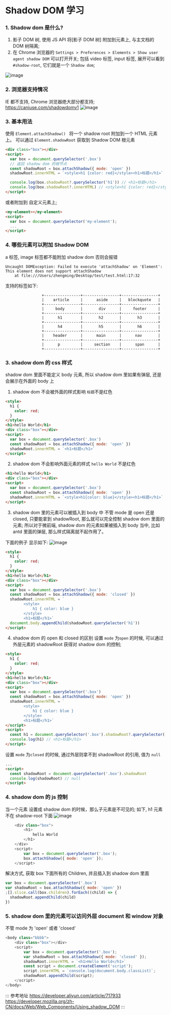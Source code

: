 # Shadow DOM 学习

### 1. Shadow dom 是什么?

1. 影子 DOM 树, 使用 JS API 将[影子 DOM 树] 附加到元素上, 与主文档的 DOM 树隔离;
2. 在 Chrome 浏览器的 `Settings > Preferences > Elements > Show user agent shadow DOM` 可以打开开关;
   包括 video 标签, input 标签, 展开可以看到 `#shadow-root`, 它们就是一个 `Shadow dom`;

![image](https://user-images.githubusercontent.com/32337542/118634273-ecf82f00-b804-11eb-9a77-a80c38997b93.png)

### 2. 浏览器支持情况

IE 都不支持, Chrome 浏览器绝大部分都支持;
https://caniuse.com/shadowdomv1
![image](https://user-images.githubusercontent.com/32337542/118631699-588ccd00-b802-11eb-8fbc-ea20f57d6f0e.png)

### 3. 基本用法

使用 `Element.attachShadow() ` 将一个 shadow root 附加到一个 HTML 元素上。
可以通过 `Element.shadowRoot` 获取到 Shadow DOM 根元素

```html
<div class="box"></div>
<script>
  var box = document.querySelector('.box')
  // 返回 shadow dom 的根节点
  const shadowRoot = box.attachShadow({ mode: 'open' })
  shadowRoot.innerHTML = `<style>h1 {color: red}</style><h1>标题</h1>`

  console.log(box.shadowRoot?.querySelector('h1')) // <h1>标题</h1>
  console.log(box.shadowRoot?.innerHTML) // <style>h1 {color: red}</style><h1>标题</h1>
</script>
```

或者附加到 自定义元素上;

```html
<my-element></my-element>
<script>
  var box = document.querySelector('my-element');
  ...
</script>
```

### 4. 哪些元素可以附加 Shadow DOM

a 标签, image 标签都不能附加 shadow dom
否则会报错

```
Uncaught DOMException: Failed to execute 'attachShadow' on 'Element': This element does not support attachShadow
    at file:///Users/zhengming/Desktop/test/test.html:17:32
```

支持的标签如下:

```
                +----------------+----------------+----------------+
                |    article     |      aside     |   blockquote   |
                +----------------+----------------+----------------+
                |     body       |       div      |     footer     |
                +----------------+----------------+----------------+
                |      h1        |       h2       |       h3       |
                +----------------+----------------+----------------+
                |      h4        |       h5       |       h6       |
                +----------------+----------------+----------------+
                |    header      |      main      |      nav       |
                +----------------+----------------+----------------+
                |      p         |     section    |      span      |
                +----------------+----------------+----------------+
```

### 3. shadow dom 的 css 样式

shadow dom 里面不能定义 body 元素, 所以 shadow dom 里如果有弹层, 还是会展示在外面的 body 上

1.  shadow dom 不会被外面的样式影响
    `标题`不是红色

```html
<style>
  h1 {
    color: red;
  }
</style>
<h1>hello World</h1>
<div class="box"></div>
<script>
  var box = document.querySelector('.box')
  const shadowRoot = box.attachShadow({ mode: 'open' })
  shadowRoot.innerHTML = `<h1>标题</h1>`
</script>
```

2. shadow dom 不会影响外面元素的样式
   `hello World` 不是红色

```html
<h1>hello World</h1>
<div class="box"></div>
<script>
  var box = document.querySelector('.box')
  const shadowRoot = box.attachShadow({ mode: 'open' })
  shadowRoot.innerHTML = `<style>h1{color: blue}</style><h1>标题</h1>`
</script>
```

3. shadow dom 里的元素可以被插入到 body 中
   不管 mode 是 open 还是 closed, 只要能拿到 shadowRoot, 那么就可以完全控制 shadow dom 里面的元素;
   所以对于微前端, shadow dom 的元素如果被插入到 body 当中, 比如 antd 里面的弹层, 那么样式隔离就不起作用了。

下面的例子 显示如下:
![image](https://user-images.githubusercontent.com/32337542/118680173-14fd8780-b831-11eb-9421-76506e5cdffb.png)

```html
<style>
  h1 {
    color: red;
  }
</style>
<h1>hello World</h1>
<div class="box"></div>
<script>
  var box = document.querySelector('.box')
  const shadowRoot = box.attachShadow({ mode: 'closed' })
  shadowRoot.innerHTML = `
        <style>
            h1 { color: blue }
        </style>
        <h1>标题</h1>`
  document.body.appendChild(shadowRoot.querySelector('h1'))
</script>
```

4. shadow dom 的 open 和 closed 的区别
   设置 `mode` 为`open` 的时候, 可以通过外层元素的 shadowRoot 获得对 shadow dom 的控制;

```html
<style>
  h1 {
    color: red;
  }
</style>
<h1>hello World</h1>
<div class="box"></div>
<script>
  var box = document.querySelector('.box')
  const shadowRoot = box.attachShadow({ mode: 'open' })
  shadowRoot.innerHTML = `
        <style>
            h1 { color: blue }
        </style>
        <h1>标题</h1>`
</script>
<script>
  const h1 = document.querySelector('.box').shadowRoot?.querySelector('h1')
  console.log(h1) // <h1>标题</h1>
</script>
```

设置 `mode` 为`closed` 的时候, 通过外层则拿不到 shadowRoot 的引用, 值为 `null`

```html
...
<script>
  const shadowRoot = document.querySelector('.box').shadowRoot
  console.log(shadowRoot) // null
</script>
```

### 4. shadow dom 的 js 控制

当一个元素 设置成 shadow dom 的时候，那么子元素是不可见的;
如下, h1 元素不在 shadow-root 下面
![image](https://user-images.githubusercontent.com/32337542/118684902-33658200-b835-11eb-96e6-0f7a9e79bfa7.png)

```js
    <div class="box">
        <h1>
            hello World
        </h1>
    </div>
    <script>
        var box = document.querySelector('.box');
        box.attachShadow({ mode: 'open' });
    </script>
```

解决方式, 获取 box 下面所有的 Children, 并且插入到 shadow dom 里面

```js
var box = document.querySelector('.box')
var shadowRoot = box.attachShadow({ mode: 'open' })
;[].slice.call(box.children).forEach((child) => {
  shadowRoot.appendChild(child)
})
```

### 5. shadow dom 里的元素可以访问外层 document 和 window 对象

不管 mode 为 'open' 或者 'closed'

```js
<body class="bbbb">
    <div class="box"></div>
    <script>
        var box = document.querySelector('.box');
        var shadowRoot = box.attachShadow({ mode: 'closed' });
        shadowRoot.innerHTML = `<h1>Hello World</h1>`
        const script = document.createElement('script');
        script.innerHTML = `console.log(document.body.classList)`;
        shadowRoot.appendChild(script);
    </script>
</body>
```

::: 参考地址
https://developer.aliyun.com/article/717933
https://developer.mozilla.org/zh-CN/docs/Web/Web_Components/Using_shadow_DOM
:::
